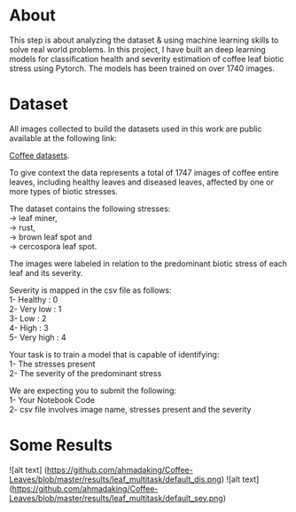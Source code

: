 # About
This step is about analyzing the dataset & using machine learning skills to solve real world problems.
In this project, I have built an deep learning models for classification health and severity estimation of coffee leaf biotic stress using Pytorch. The models has been trained on over 1740 images.

# Dataset
All images collected to build the datasets used in this work are public available at the following link:

[Coffee datasets](https://drive.google.com/open?id=15YHebAGrx1Vhv8-naave-R5o3Uo70jsm).

To give context the data represents a total of 1747 images of coffee entire leaves, including healthy leaves and diseased leaves, affected by one or more types of biotic stresses.

The dataset contains the following stresses:
  <br/> -> leaf miner,
  <br/> -> rust,
  <br/> -> brown leaf spot and 
  <br/> -> cercospora leaf spot. 

The images were labeled in relation to the predominant biotic stress of each leaf and its severity.

Severity is mapped in the csv file as follows:
	<br/> 1- Healthy : 0
 	<br/> 2- Very low : 1
 	<br/> 3- Low : 2
 	<br/> 4- High : 3
 	<br/> 5- Very high : 4


Your task is to train a model that is capable of identifying:
	<br/> 1- The stresses present
	<br/> 2- The severity of the predominant stress
	
We are expecting you to submit the following:
	<br/> 1- Your Notebook Code
	<br/> 2- csv file involves image name, stresses present and the severity

# Some Results
![alt text] (https://github.com/ahmadaking/Coffee-Leaves/blob/master/results/leaf_multitask/default_dis.png)
![alt text] (https://github.com/ahmadaking/Coffee-Leaves/blob/master/results/leaf_multitask/default_sev.png)
